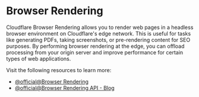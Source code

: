 # Browser Rendering

Cloudflare Browser Rendering allows you to render web pages in a headless browser environment on Cloudflare's edge network. This is useful for tasks like generating PDFs, taking screenshots, or pre-rendering content for SEO purposes. By performing browser rendering at the edge, you can offload processing from your origin server and improve performance for certain types of web applications.

Visit the following resources to learn more:

- [@official@Browser Rendering](https://developers.cloudflare.com/browser-rendering/)
- [@official@Browser Rendering API - Blog](https://blog.cloudflare.com/browser-rendering-api-ga-rolling-out-cloudflare-snippets-swr-and-bringing-workers-for-platforms-to-our-paygo-plans/)